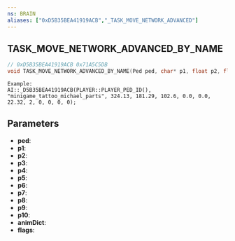 ```yaml
---
ns: BRAIN
aliases: ["0xD5B35BEA41919ACB","_TASK_MOVE_NETWORK_ADVANCED"]
---
```

## TASK_MOVE_NETWORK_ADVANCED_BY_NAME

```c
// 0xD5B35BEA41919ACB 0x71A5C5DB
void TASK_MOVE_NETWORK_ADVANCED_BY_NAME(Ped ped, char* p1, float p2, float p3, float p4, float p5, float p6, float p7, Any p8, float p9, BOOL p10, char* animDict, int flags);
```

```
Example:  
AI::_D5B35BEA41919ACB(PLAYER::PLAYER_PED_ID(), "minigame_tattoo_michael_parts", 324.13, 181.29, 102.6, 0.0, 0.0, 22.32, 2, 0, 0, 0, 0);  
```

## Parameters
* **ped**:
* **p1**:
* **p2**:
* **p3**:
* **p4**:
* **p5**:
* **p6**:
* **p7**:
* **p8**:
* **p9**:
* **p10**:
* **animDict**:
* **flags**:


